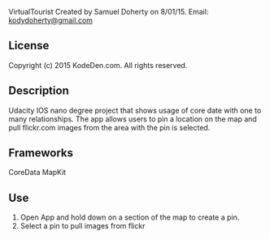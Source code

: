 VirtualTourist
Created by Samuel Doherty on 8/01/15.
Email: kodydoherty@gmail.com

License
-----------
Copyright (c) 2015 KodeDen.com. All rights reserved.

Description
-----------
Udacity IOS nano degree project that shows usage of core date with one to many relationships. The
app allows users to pin a location on the map and pull flickr.com images from the area with the pin is selected.

Frameworks
-----------
CoreData
MapKit

Use
-----------
1. Open App and hold down on a section of the map to create a pin.
2. Select a pin to pull images from flickr



